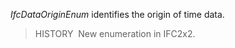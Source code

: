 _IfcDataOriginEnum_ identifies the origin of time data.

> HISTORY&nbsp; New enumeration in IFC2x2.  
>